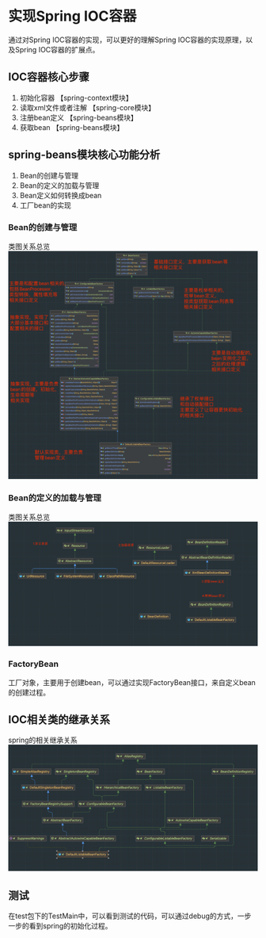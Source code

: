 # 实现Spring IOC容器
通过对Spring IOC容器的实现，可以更好的理解Spring IOC容器的实现原理，以及Spring IOC容器的扩展点。

## IOC容器核心步骤
1. 初始化容器 【spring-context模块】
2. 读取xml文件或者注解 【spring-core模块】
2. 注册bean定义 【spring-beans模块】
3. 获取bean 【spring-beans模块】

## spring-beans模块核心功能分析
1. Bean的创建与管理
2. Bean的定义的加载与管理
3. Bean定义如何转换成bean
5. 工厂bean的实现

### Bean的创建与管理
类图关系总览
![img.png](../img/beanfactory-map.png)

### Bean的定义的加载与管理
类图关系总览
![img.png](../img/beandefinition.png)

### FactoryBean
工厂对象，主要用于创建bean，可以通过实现FactoryBean接口，来自定义bean的创建过程。

## IOC相关类的继承关系

spring的相关继承关系
![img.png](../img/beanfactory-spring.png)

## 测试
在test包下的TestMain中，可以看到测试的代码，可以通过debug的方式，一步一步的看到spring的初始化过程。